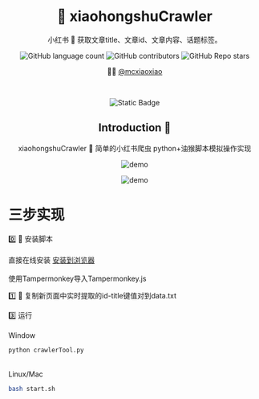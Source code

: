 

<div align=center>

# 🍠 xiaohongshuCrawler
小红书 📕 获取文章title、文章id、文章内容、话题标签。


![GitHub language count](https://img.shields.io/github/languages/count/mcxiaoxiao/xiaohongshuCrawler)
![GitHub contributors](https://img.shields.io/github/contributors/mcxiaoxiao/xiaohongshuCrawler)
![GitHub Repo stars](https://img.shields.io/github/stars/mcxiaoxiao/xiaohongshuCrawler)
</br>

:man_technologist: [@mcxiaoxiao](https://github.com/mcxiaoxiao)

 </br>
 
![Static Badge](https://img.shields.io/badge/Last_verified-2024.11.29-green)

## Introduction :raised_hands:




xiaohongshuCrawler 📕 简单的小红书爬虫
python+油猴脚本模拟操作实现


 ![demo](https://github.com/mcxiaoxiao/xiaohongshuCrawler/blob/main/demo1.gif)

  ![demo](https://github.com/mcxiaoxiao/xiaohongshuCrawler/blob/main/demo2.png)

</div>
 
 
# 三步实现

0️⃣ 🤔 安装脚本
</br>
</br>直接在线安装 [安装到浏览器](https://greasyfork.org/zh-CN/scripts/482536-%E5%B0%8F%E7%BA%A2%E4%B9%A6%E7%BD%91%E9%A1%B5%E7%88%AC%E5%8F%96id%E5%92%8C%E6%A0%87%E9%A2%98)
</br>
</br>使用Tampermonkey导入Tampermonkey.js

1️⃣ 🤔 复制新页面中实时提取的id-title键值对到data.txt

3️⃣ 运行
</br>
</br>Window
```bash
python crawlerTool.py
```
</br>Linux/Mac
 ```bash
bash start.sh
```
